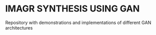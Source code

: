 # IMAGR SYNTHESIS USING GAN
Repository with demonstrations and implementations of different GAN architectures
